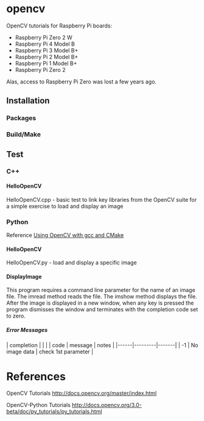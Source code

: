 # opencv
OpenCV tutorials for Raspberry Pi boards:
- Raspberry Pi Zero 2 W
- Raspberry Pi 4 Model B
- Raspberry Pi 3 Model B+
- Raspberry Pi 2 Model B+
- Raspberry Pi 1 Model B+
- Raspberry Pi Zero 2

Alas, access to Raspberry Pi Zero was lost a few years ago.

## Installation


### Packages


### Build/Make


## Test


### C++


#### HelloOpenCV
HelloOpenCV.cpp - basic test to link key libraries from the OpenCV suite for a simple exercise to load and display an image


### Python
Reference [Using OpenCV with gcc and CMake](https://docs.opencv.org/4.x/db/df5/tutorial_linux_gcc_cmake.html)

#### HelloOpenCV
HelloOpenCV.py - load and display a specific image

#### DisplayImage
This program requires a command line parameter for the name of an image file.
The imread method reads the file.
The imshow method displays the file.
After the image is displayed in a new window, when any key is pressed 
the program dismisses the window and terminates 
with the completion code set to zero.

##### Error Messages
| completion |   |   |
| code | message | notes |
|------|---------|-------|
| -1 | No image data | check 1st parameter |

# References
OpenCV Tutorials
http://docs.opencv.org/master/index.html

OpenCV-Python Tutorials
http://docs.opencv.org/3.0-beta/doc/py_tutorials/py_tutorials.html
